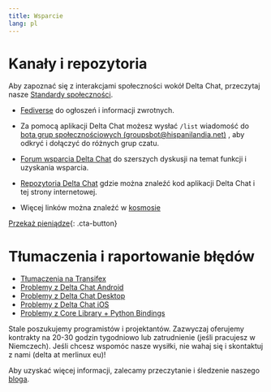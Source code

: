 ```yaml
---
title: Wsparcie
lang: pl
---
```


# Kanały i repozytoria

Aby zapoznać się z interakcjami społeczności wokół Delta Chat, przeczytaj nasze [Standardy społeczności](community-standards).

- [Fediverse](https://chaos.social/web/@delta) do ogłoszeń i informacji zwrotnych.

- Za pomocą aplikacji Delta Chat możesz wysłać `/list` wiadomość do [bota grup społecznościowych (groupsbot@hispanilandia.net)](mailto:groupsbot@hispanilandia.net) , aby odkryć i dołączyć do różnych grup czatu.

- [Forum wsparcia Delta Chat](https://support.delta.chat) do
  szerszych dyskusji na temat funkcji i uzyskania wsparcia.

- [Repozytoria Delta Chat](https://github.com/deltachat/) gdzie można znaleźć kod aplikacji Delta Chat i tej strony internetowej.

- Więcej linków można znaleźć w [kosmosie](https://cosmos.delta.chat)

[Przekaż pieniądze](donate){: .cta-button}

# Tłumaczenia i raportowanie błędów

- [Tłumaczenia na Transifex](https://www.transifex.com/delta-chat/public/)
- [Problemy z Delta Chat Android](https://github.com/deltachat/deltachat-android/issues)
- [Problemy z Delta Chat Desktop](https://github.com/deltachat/deltachat-desktop/issues)
- [Problemy z Delta Chat iOS](https://github.com/deltachat/deltachat-ios/issues)
- [Problemy z Core Library + Python Bindings](https://github.com/deltachat/deltachat-core-rust/issues)

Stale poszukujemy programistów i projektantów. Zazwyczaj oferujemy kontrakty na 20-30 godzin tygodniowo lub zatrudnienie (jeśli pracujesz w Niemczech). Jeśli chcesz wspomóc nasze wysiłki, nie wahaj się i skontaktuj z nami (delta at merlinux eu)!

Aby uzyskać więcej informacji, zalecamy przeczytanie i śledzenie naszego [bloga](https://delta.chat/en/blog).
